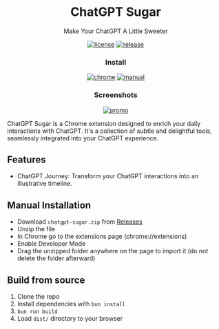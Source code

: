 <div align="center">

# ChatGPT Sugar

Make Your ChatGPT A Little Sweeter

[![license][license-image]][license-url]
[![release][release-image]][release-url]

### Install

[![chrome][chrome-image]][chrome-url] [![manual][manual-image]][manual-url]

[license-image]: https://img.shields.io/badge/license-GPLv3.0-blue.svg
[license-url]: https://github.com/yaozhiwang/chatgpt-sugar/blob/master/LICENSE
[release-image]:
  https://img.shields.io/github/v/release/yaozhiwang/chatgpt-sugar?color=blue
[release-url]: https://github.com/yaozhiwang/chatgpt-sugar/releases/latest
[chrome-image]:
  https://img.shields.io/badge/-Chrome-brightgreen?style=for-the-badge&logo=google-chrome&logoColor=white
[chrome-url]: https://chatgptsugar.xyz/chrome?utm_source=github
[manual-image]:
  https://img.shields.io/badge/-Manual-lightgrey?style=for-the-badge
[manual-url]: #manual-installation

### Screenshots

[![promo][promo-image]][promo-url]

[promo-image]: http://img.youtube.com/vi/1TVeOzhWeA8/0.jpg
[promo-url]: https://www.youtube.com/watch?v=1TVeOzhWeA8

</div>

ChatGPT Sugar is a Chrome extension designed to enrich your daily interactions
with ChatGPT. It's a collection of subtle and delightful tools, seamlessly
integrated into your ChatGPT experience.

## Features

- ChatGPT Journey: Transform your ChatGPT interactions into an illustrative
  timeline.

## Manual Installation

- Download `chatgpt-sugar.zip` from
  [Releases](https://github.com/yaozhiwang/chatgpt-sugar/releases)
- Unzip the file
- In Chrome go to the extensions page (chrome://extensions)
- Enable Developer Mode
- Drag the unzipped folder anywhere on the page to import it (do not delete the
  folder afterward)

## Build from source

1. Clone the repo
2. Install dependencies with `bun install`
3. `bun run build`
4. Load `dist/` directory to your browser
